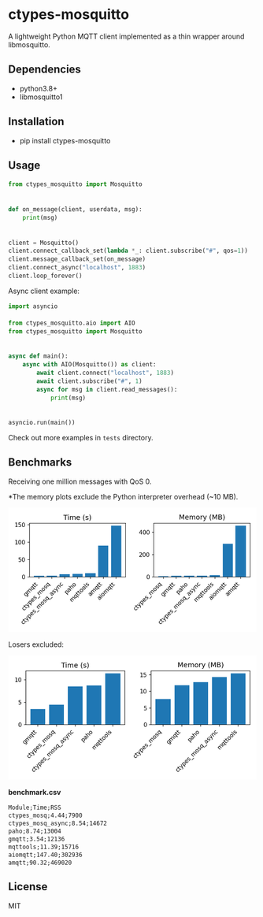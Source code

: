 # ctypes-mosquitto

A lightweight Python MQTT client implemented as a thin wrapper around libmosquitto.


## Dependencies

- python3.8+
- libmosquitto1


## Installation

- pip install ctypes-mosquitto


## Usage

```python
from ctypes_mosquitto import Mosquitto


def on_message(client, userdata, msg):
    print(msg)


client = Mosquitto()
client.connect_callback_set(lambda *_: client.subscribe("#", qos=1))
client.message_callback_set(on_message)
client.connect_async("localhost", 1883)
client.loop_forever()
```

Async client example:

```python
import asyncio

from ctypes_mosquitto.aio import AIO
from ctypes_mosquitto import Mosquitto


async def main():
    async with AIO(Mosquitto()) as client:
        await client.connect("localhost", 1883)
        await client.subscribe("#", 1)
        async for msg in client.read_messages():
            print(msg)


asyncio.run(main())
```

Check out more examples in `tests` directory.


## Benchmarks

Receiving one million messages with QoS 0.

*The memory plots exclude the Python interpreter overhead (~10 MB).

![benchmark-results](./results.png)

Losers excluded:

![benchmark-results-fast](./results_fast.png)

**benchmark.csv**

```text
Module;Time;RSS
ctypes_mosq;4.44;7900
ctypes_mosq_async;8.54;14672
paho;8.74;13004
gmqtt;3.54;12136
mqttools;11.39;15716
aiomqtt;147.40;302936
amqtt;90.32;469020
```


## License

MIT
